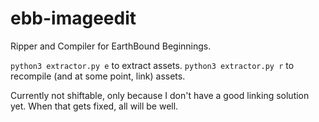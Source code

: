 # ebb-imageedit
Ripper and Compiler for EarthBound Beginnings.

`python3 extractor.py e` to extract assets.
`python3 extractor.py r` to recompile (and at some point, link) assets.

Currently not shiftable, only because I don't have a good linking solution yet. When that gets fixed, all will be well.
